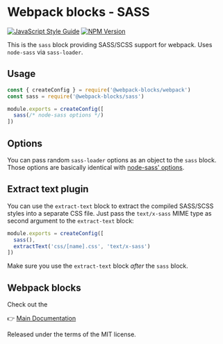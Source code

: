 # Webpack blocks - SASS

[![JavaScript Style Guide](https://img.shields.io/badge/code%20style-standard-brightgreen.svg)](http://standardjs.com/)
[![NPM Version](https://img.shields.io/npm/v/@webpack-blocks/sass.svg)](https://www.npmjs.com/package/@webpack-blocks/sass)

This is the `sass` block providing SASS/SCSS support for webpack. Uses `node-sass` via `sass-loader`.


## Usage

```js
const { createConfig } = require('@webpack-blocks/webpack')
const sass = require('@webpack-blocks/sass')

module.exports = createConfig([
  sass(/* node-sass options */)
])
```

## Options

You can pass random `sass-loader` options as an object to the `sass` block. Those options are basically identical with [node-sass' options](https://github.com/sass/node-sass#options).


## Extract text plugin

You can use the `extract-text` block to extract the compiled SASS/SCSS styles into a separate CSS file. Just pass the `text/x-sass` MIME type as second argument to the `extract-text` block:

```js
module.exports = createConfig([
  sass(),
  extractText('css/[name].css', 'text/x-sass')
])
```

Make sure you use the `extract-text` block *after* the `sass` block.


## Webpack blocks

Check out the

👉 [Main Documentation](https://github.com/andywer/webpack-blocks)

Released under the terms of the MIT license.
